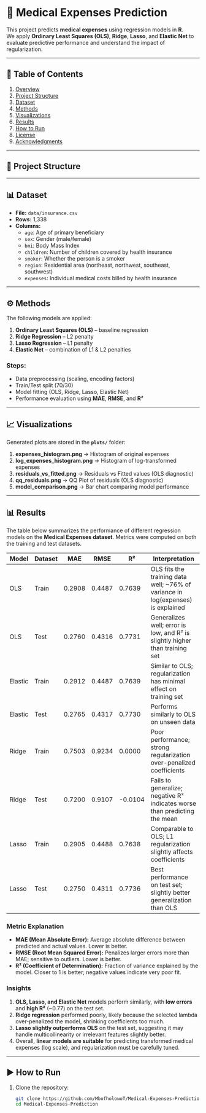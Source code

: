 # 🏥 Medical Expenses Prediction

This project predicts **medical expenses** using regression models in **R**.  
We apply **Ordinary Least Squares (OLS)**, **Ridge**, **Lasso**, and **Elastic Net** to evaluate predictive performance and understand the impact of regularization.  

---

## 📑 Table of Contents

1. [Overview](#-medical-expenses-prediction)  
2. [Project Structure](#-project-structure)  
3. [Dataset](#-dataset)  
4. [Methods](#-methods)  
5. [Visualizations](#-visualizations)  
6. [Results](#-results)  
7. [How to Run](#-how-to-run)  
8. [License](#-license)  
9. [Acknowledgments](#-acknowledgments)  

---

## 📂 Project Structure
---

## 📊 Dataset

- **File:** `data/insurance.csv`  
- **Rows:** 1,338  
- **Columns:**  
  - `age`: Age of primary beneficiary  
  - `sex`: Gender (male/female)  
  - `bmi`: Body Mass Index  
  - `children`: Number of children covered by health insurance  
  - `smoker`: Whether the person is a smoker  
  - `region`: Residential area (northeast, northwest, southeast, southwest)  
  - `expenses`: Individual medical costs billed by health insurance  

---

## ⚙️ Methods

The following models are applied:

1. **Ordinary Least Squares (OLS)** – baseline regression  
2. **Ridge Regression** – L2 penalty  
3. **Lasso Regression** – L1 penalty  
4. **Elastic Net** – combination of L1 & L2 penalties  

### Steps:
- Data preprocessing (scaling, encoding factors)  
- Train/Test split (70/30)  
- Model fitting (OLS, Ridge, Lasso, Elastic Net)  
- Performance evaluation using **MAE**, **RMSE**, and **R²**  

---

## 📈 Visualizations

Generated plots are stored in the **`plots/`** folder:

1. **expenses_histogram.png** → Histogram of original expenses  
2. **log_expenses_histogram.png** → Histogram of log-transformed expenses  
3. **residuals_vs_fitted.png** → Residuals vs Fitted values (OLS diagnostic)  
4. **qq_residuals.png** → QQ Plot of residuals (OLS diagnostic)  
5. **model_comparison.png** → Bar chart comparing model performance  

---

## 📊 Results

The table below summarizes the performance of different regression models on the **Medical Expenses dataset**. Metrics were computed on both the training and test datasets.  

| Model    | Dataset | MAE    | RMSE   | R²       | Interpretation                                                                 |
|----------|---------|--------|--------|----------|-------------------------------------------------------------------------------|
| OLS      | Train   | 0.2908 | 0.4487 | 0.7639   | OLS fits the training data well; ~76% of variance in log(expenses) is explained |
| OLS      | Test    | 0.2760 | 0.4316 | 0.7731   | Generalizes well; error is low, and R² is slightly higher than training set    |
| Elastic  | Train   | 0.2912 | 0.4487 | 0.7639   | Similar to OLS; regularization has minimal effect on training set               |
| Elastic  | Test    | 0.2765 | 0.4317 | 0.7730   | Performs similarly to OLS on unseen data                                       |
| Ridge    | Train   | 0.7503 | 0.9234 | 0.0000   | Poor performance; strong regularization over-penalized coefficients           |
| Ridge    | Test    | 0.7200 | 0.9107 | -0.0104  | Fails to generalize; negative R² indicates worse than predicting the mean      |
| Lasso    | Train   | 0.2905 | 0.4488 | 0.7638   | Comparable to OLS; L1 regularization slightly affects coefficients            |
| Lasso    | Test    | 0.2750 | 0.4311 | 0.7736   | Best performance on test set; slightly better generalization than OLS         |

### Metric Explanation

- **MAE (Mean Absolute Error):** Average absolute difference between predicted and actual values. Lower is better.  
- **RMSE (Root Mean Squared Error):** Penalizes larger errors more than MAE; sensitive to outliers. Lower is better.  
- **R² (Coefficient of Determination):** Fraction of variance explained by the model. Closer to 1 is better; negative values indicate very poor fit.

### Insights

1. **OLS, Lasso, and Elastic Net** models perform similarly, with **low errors** and **high R²** (~0.77) on the test set.  
2. **Ridge regression** performed poorly, likely because the selected lambda over-penalized the model, shrinking coefficients too much.  
3. **Lasso slightly outperforms OLS** on the test set, suggesting it may handle multicollinearity or irrelevant features slightly better.  
4. Overall, **linear models are suitable** for predicting transformed medical expenses (log scale), and regularization must be carefully tuned.

---

## ▶️ How to Run

1. Clone the repository:  
   ```bash
   git clone https://github.com/MbofholowoT/Medical-Expenses-Prediction.git
   cd Medical-Expenses-Prediction



